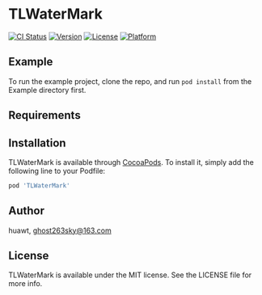 # TLWaterMark

[![CI Status](https://img.shields.io/travis/huawt/TLWaterMark.svg?style=flat)](https://travis-ci.org/huawt/TLWaterMark)
[![Version](https://img.shields.io/cocoapods/v/TLWaterMark.svg?style=flat)](https://cocoapods.org/pods/TLWaterMark)
[![License](https://img.shields.io/cocoapods/l/TLWaterMark.svg?style=flat)](https://cocoapods.org/pods/TLWaterMark)
[![Platform](https://img.shields.io/cocoapods/p/TLWaterMark.svg?style=flat)](https://cocoapods.org/pods/TLWaterMark)

## Example

To run the example project, clone the repo, and run `pod install` from the Example directory first.

## Requirements

## Installation

TLWaterMark is available through [CocoaPods](https://cocoapods.org). To install
it, simply add the following line to your Podfile:

```ruby
pod 'TLWaterMark'
```

## Author

huawt, ghost263sky@163.com

## License

TLWaterMark is available under the MIT license. See the LICENSE file for more info.
